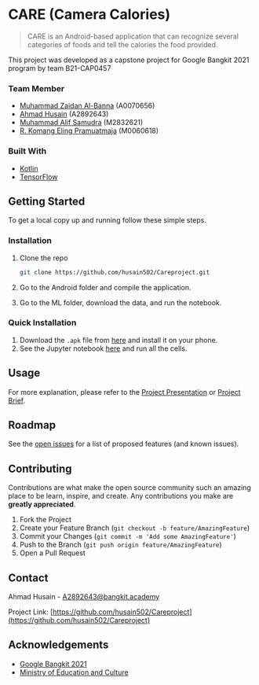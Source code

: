 # CARE (Camera Calories)

> CARE is an Android-based application that can recognize several categories of foods and tell the calories the food provided.

This project was developed as a capstone project for Google Bangkit 2021 program by team B21-CAP0457

### Team Member

* [Muhammad Zaidan Al-Banna](mailto:A0070656@bangkit.academy) (A0070656)
* [Ahmad Husain](mailto:A2892643@bangkit.academy) (A2892643)
* [Muhammad Alif Samudra](mailto:M2832621@bangkit.academy) (M2832621)
* [R. Komang Eling Pramuatmaja](mailto:M2832621@bangkit.academy) (M0060618)

### Built With

* [Kotlin](https://kotlinlang.org/)
* [TensorFlow](https://www.tensorflow.org/)

## Getting Started

To get a local copy up and running follow these simple steps.

### Installation

1. Clone the repo

   ```sh
   git clone https://github.com/husain502/Careproject.git
   ```

2. Go to the Android folder and compile the application.
3. Go to the ML folder, download the data, and run the notebook.

### Quick Installation

1. Download the `.apk` file from
   [here](https://drive.google.com/file/d/1Hq1V6Lc0kVPFEsF1A5qZWxG7AO1Ku6QD/view?usp=sharing) and install it on your phone.
2. See the Jupyter notebook [here](https://colab.research.google.com/github/husain502/Careproject/blob/master/ML/notebooks/CapstoneProject.ipynb) and run all the cells.

## Usage

For more explanation, please refer to the [Project Presentation](https://youtu.be/opPaMLjLcX0) or [Project Brief](https://docs.google.com/document/d/1Kn05HsRpPJY-n7jzhTTb0NfRyzrO21whWVi9WTY-aoI/edit?usp=sharing).

## Roadmap

See the [open issues](https://github.com/github_husain502/Careproject/issues) for a list of proposed features (and known issues).

## Contributing

Contributions are what make the open source community such an amazing place to be learn, inspire, and create. Any contributions you make are **greatly appreciated**.

1. Fork the Project
2. Create your Feature Branch (`git checkout -b feature/AmazingFeature`)
3. Commit your Changes (`git commit -m 'Add some AmazingFeature'`)
4. Push to the Branch (`git push origin feature/AmazingFeature`)
5. Open a Pull Request

## Contact

Ahmad Husain - <A2892643@bangkit.academy>

Project Link: [https://github.com/husain502/Careproject](https://github.com/husain502/Careproject)

## Acknowledgements

* [Google Bangkit 2021](https://grow.google/intl/id_id/bangkit/)
* [Ministry of Education and Culture](https://www.kemdikbud.go.id/)
